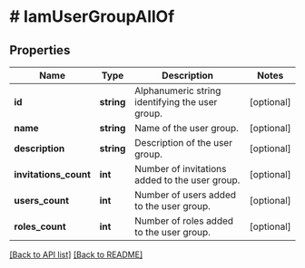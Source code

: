 # # IamUserGroupAllOf

## Properties

Name | Type | Description | Notes
------------ | ------------- | ------------- | -------------
**id** | **string** | Alphanumeric string identifying the user group. | [optional] 
**name** | **string** | Name of the user group. | [optional] 
**description** | **string** | Description of the user group. | [optional] 
**invitations_count** | **int** | Number of invitations added to the user group. | [optional] 
**users_count** | **int** | Number of users added to the user group. | [optional] 
**roles_count** | **int** | Number of roles added to the user group. | [optional] 


[[Back to API list]](../../README.md#endpoints) [[Back to README]](../../README.md)
